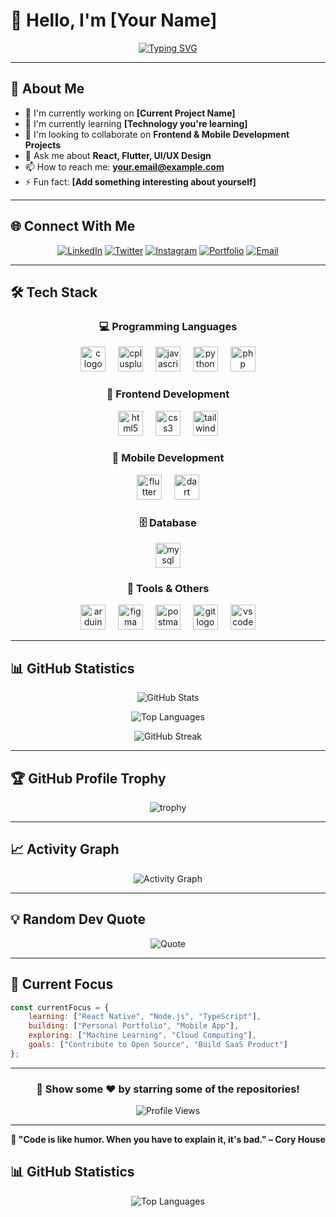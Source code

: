 # 👋 Hello, I'm [Your Name]

<div align="center">
  
  [![Typing SVG](https://readme-typing-svg.herokuapp.com?font=Fira+Code&size=22&duration=3000&pause=1000&color=36BCF7&center=true&vCenter=true&width=435&lines=Frontend+Developer;UI%2FUX+Enthusiast;Mobile+App+Developer;Always+Learning+New+Tech)](https://git.io/typing-svg)
  
</div>

---

## 🚀 About Me

- 🔭 I'm currently working on **[Current Project Name]**
- 🌱 I'm currently learning **[Technology you're learning]**
- 👯 I'm looking to collaborate on **Frontend & Mobile Development Projects**
- 💬 Ask me about **React, Flutter, UI/UX Design**
- 📫 How to reach me: **your.email@example.com**
- ⚡ Fun fact: **[Add something interesting about yourself]**

---

## 🌐 Connect With Me

<div align="center">

[![LinkedIn](https://img.shields.io/badge/LinkedIn-0077B5?style=for-the-badge&logo=linkedin&logoColor=white)](https://linkedin.com/in/yourprofile)
[![Twitter](https://img.shields.io/badge/Twitter-1DA1F2?style=for-the-badge&logo=twitter&logoColor=white)](https://twitter.com/yourprofile)
[![Instagram](https://img.shields.io/badge/Instagram-E4405F?style=for-the-badge&logo=instagram&logoColor=white)](https://instagram.com/yourprofile)
[![Portfolio](https://img.shields.io/badge/Portfolio-FF5722?style=for-the-badge&logo=google-chrome&logoColor=white)](https://yourportfolio.com)
[![Email](https://img.shields.io/badge/Email-D14836?style=for-the-badge&logo=gmail&logoColor=white)](mailto:your.email@example.com)

</div>

---

## 🛠️ Tech Stack

<div align="center">

### 💻 Programming Languages
<img src="https://cdn.jsdelivr.net/gh/devicons/devicon/icons/c/c-original.svg" height="40" alt="c logo" />
<img width="12" />
<img src="https://cdn.jsdelivr.net/gh/devicons/devicon/icons/cplusplus/cplusplus-original.svg" height="40" alt="cplusplus logo" />
<img width="12" />
<img src="https://cdn.jsdelivr.net/gh/devicons/devicon/icons/javascript/javascript-original.svg" height="40" alt="javascript logo" />
<img width="12" />
<img src="https://cdn.jsdelivr.net/gh/devicons/devicon/icons/python/python-original.svg" height="40" alt="python logo" />
<img width="12" />
<img src="https://cdn.jsdelivr.net/gh/devicons/devicon/icons/php/php-original.svg" height="40" alt="php logo" />

### 🎨 Frontend Development
<img src="https://cdn.jsdelivr.net/gh/devicons/devicon/icons/html5/html5-original.svg" height="40" alt="html5 logo" />
<img width="12" />
<img src="https://cdn.jsdelivr.net/gh/devicons/devicon/icons/css3/css3-original.svg" height="40" alt="css3 logo" />
<img width="12" />
<img src="https://cdn.jsdelivr.net/gh/devicons/devicon/icons/tailwindcss/tailwindcss-original.svg" height="40" alt="tailwindcss logo" />

### 📱 Mobile Development
<img src="https://cdn.jsdelivr.net/gh/devicons/devicon/icons/flutter/flutter-original.svg" height="40" alt="flutter logo" />
<img width="12" />
<img src="https://cdn.jsdelivr.net/gh/devicons/devicon/icons/dart/dart-original.svg" height="40" alt="dart logo" />

### 🗄️ Database
<img src="https://cdn.jsdelivr.net/gh/devicons/devicon/icons/mysql/mysql-original.svg" height="40" alt="mysql logo" />

### 🔧 Tools & Others
<img src="https://cdn.jsdelivr.net/gh/devicons/devicon/icons/arduino/arduino-original.svg" height="40" alt="arduino logo" />
<img width="12" />
<img src="https://cdn.jsdelivr.net/gh/devicons/devicon/icons/figma/figma-original.svg" height="40" alt="figma logo" />
<img width="12" />
<img src="https://www.vectorlogo.zone/logos/getpostman/getpostman-icon.svg" height="40" alt="postman logo" />
<img width="12" />
<img src="https://cdn.jsdelivr.net/gh/devicons/devicon/icons/git/git-original.svg" height="40" alt="git logo" />
<img width="12" />
<img src="https://cdn.jsdelivr.net/gh/devicons/devicon/icons/vscode/vscode-original.svg" height="40" alt="vscode logo" />

</div>

---

## 📊 GitHub Statistics

<div align="center">
  
  ![GitHub Stats](https://github-readme-stats.vercel.app/api?username=citoz7&show_icons=true&theme=tokyonight&hide_border=true&count_private=true)
  
  ![Top Languages](https://github-readme-stats.vercel.app/api/top-langs/?username=citoz7&layout=compact&theme=tokyonight&hide_border=true)
  
  ![GitHub Streak](https://github-readme-streak-stats.herokuapp.com/?user=citoz7&theme=tokyonight&hide_border=true)
  
</div>

---

## 🏆 GitHub Profile Trophy

<div align="center">
  
  ![trophy](https://github-profile-trophy.vercel.app/?username=citoz7&theme=tokyonight&no-frame=true&row=1&column=6)
  
</div>

---

## 📈 Activity Graph

<div align="center">
  
  ![Activity Graph](https://github-readme-activity-graph.vercel.app/graph?username=citoz7&theme=tokyo-night&hide_border=true)
  
</div>

---

## 💡 Random Dev Quote

<div align="center">
  
  ![Quote](https://quotes-github-readme.vercel.app/api?type=horizontal&theme=tokyonight)
  
</div>

---

## 🎯 Current Focus

```javascript
const currentFocus = {
    learning: ["React Native", "Node.js", "TypeScript"],
    building: ["Personal Portfolio", "Mobile App"],
    exploring: ["Machine Learning", "Cloud Computing"],
    goals: ["Contribute to Open Source", "Build SaaS Product"]
};
```

---

<div align="center">
  
  ### 🌟 Show some ❤️ by starring some of the repositories!
  
  ![Profile Views](https://komarev.com/ghpvc/?username=citoz7&color=blueviolet&style=for-the-badge)
  
</div>

---

<div align="center">
  
  **💫 "Code is like humor. When you have to explain it, it's bad." – Cory House**
  
</div>

## 📊 GitHub Statistics

<div align="center">
  
  ![Top Languages](https://github-readme-stats.vercel.app/api/top-langs/?username=citoz7&layout=compact&theme=tokyonight&hide_border=true)
  
</div>

